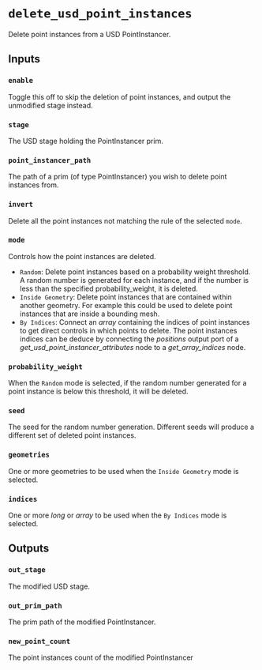 # `delete_usd_point_instances`

Delete point instances from a USD PointInstancer.

## Inputs

### `enable`

Toggle this off to skip the deletion of point instances, and output the unmodified stage instead.

### `stage`

The USD stage holding the PointInstancer prim.

### `point_instancer_path`

The path of a prim (of type PointInstancer) you wish to delete point instances from.

### `invert`

Delete all the point instances not matching the rule of the selected `mode`.

### `mode`

Controls how the point instances are deleted.
- `Random`: Delete point instances based on a probability weight threshold. A random number is generated for each instance, and if the number is less than the specified probability_weight, it is deleted.
- `Inside Geometry`: Delete point instances that are contained within another geometry. For example this could be used to delete point instances that are inside a bounding mesh.
- `By Indices`: Connect an *array<long>* containing the indices of point instances to get direct controls in which points to delete. The point instances indices can be deduce by connecting the *positions* output port of a *get_usd_point_instancer_attributes* node to a *get_array_indices* node.

### `probability_weight`

When the `Random` mode is selected, if the random number generated for a point instance is below this threshold, it will be deleted.

### `seed`

The seed for the random number generation. Different seeds will produce a different set of deleted point instances.

### `geometries`

One or more geometries to be used when the `Inside Geometry` mode is selected.

### `indices`

One or more *long* or *array<long>* to be used when the `By Indices` mode is selected.

## Outputs

### `out_stage`

The modified USD stage.

### `out_prim_path`

The prim path of the modified PointInstancer.

### `new_point_count`

The point instances count of the modified PointInstancer
